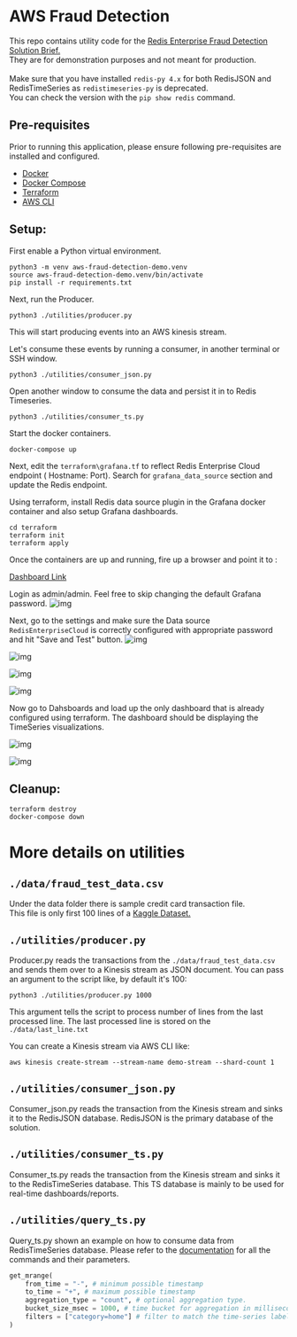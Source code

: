 # AWS Fraud Detection

This repo contains utility code for the [Redis Enterprise Fraud Detection Solution Brief.](https://www.google.com) <br>
They are for demonstration purposes and not meant for production.  <br><br>
Make sure that you have installed `redis-py 4.x` for both RedisJSON and RedisTimeSeries as `redistimeseries-py` is deprecated. <br>
You can check the version with the `pip show redis` command.

## Pre-requisites
Prior to running this application, please ensure following pre-requisites are installed and configured.

- [Docker](https://www.docker.com/products/docker-desktop)
- [Docker Compose](https://docs.docker.com/compose/install/)
- [Terraform](https://www.terraform.io/downloads.html)
- [AWS CLI](https://docs.aws.amazon.com/cli/latest/userguide/getting-started-install.html)

## Setup:

First enable a Python virtual environment.

```
python3 -m venv aws-fraud-detection-demo.venv
source aws-fraud-detection-demo.venv/bin/activate
pip install -r requirements.txt
```

Next, run the Producer.
```
python3 ./utilities/producer.py
```
This will start producing events into an AWS kinesis stream.

Let's consume these events by running a consumer, in another terminal or SSH window.

```
python3 ./utilities/consumer_json.py

```

Open another window to consume the data and persist it in to Redis Timeseries.

```
python3 ./utilities/consumer_ts.py
```

Start the docker containers.

```
docker-compose up
```

Next, edit the `terraform\grafana.tf` to reflect Redis Enterprise Cloud endpoint ( Hostname: Port). Search for `grafana_data_source` section and update the Redis endpoint.

Using terraform, install Redis data source plugin in the Grafana docker container and also setup Grafana dashboards.

```
cd terraform
terraform init
terraform apply
```

Once the containers are up and running, fire up a browser and point it to :

[Dashboard Link](http://localhost:3000)

Login as admin/admin. Feel free to skip changing the default Grafana password.
![img](docs/images/1-grafana-login.png)

Next, go to the settings and make sure the Data source `RedisEnterpriseCloud` is correctly configured with appropriate password and hit "Save and Test" button.
![img](docs/images/2-grafana-data-sources.png)

![img](docs/images/3-grafana-redis-datasource.png)

![img](docs/images/4-grafana-redis-datasource-config.png)

![img](docs/images/5-grafana-redis-datasource-test.png)

Now go to Dahsboards and load up the only dashboard that is already configured using terraform. The dashboard should be displaying the TimeSeries visualizations.

![img](docs/images/6-grafana-dashboard.png)

![img](docs/images/7-grafana-dashboard.png)

## Cleanup:

```
terraform destroy
docker-compose down
```

# More details on utilities
## `./data/fraud_test_data.csv`
Under the data folder there is sample credit card transaction file. <br>
 This file is only first 100 lines of a [Kaggle Dataset.](https://www.kaggle.com/kartik2112/fraud-detection)

## `./utilities/producer.py`
Producer.py reads the transactions from the `./data/fraud_test_data.csv` and sends them over to a Kinesis stream as JSON document. You can pass an argument to the script like, by default it's 100:
 ```
python3 ./utilities/producer.py 1000
```
This argument tells the script to process number of lines from the last processed line. The last processed line is stored on the `./data/last_line.txt`

You can create a Kinesis stream via AWS CLI like:
```
aws kinesis create-stream --stream-name demo-stream --shard-count 1
```

## `./utilities/consumer_json.py`
Consumer_json.py reads the transaction from the Kinesis stream and sinks it to the RedisJSON database. RedisJSON is the primary database of the solution.

## `./utilities/consumer_ts.py`
Consumer_ts.py reads the transaction from the Kinesis stream and sinks it to the RedisTimeSeries database. This TS database is mainly to be used for real-time dashboards/reports.

## `./utilities/query_ts.py`
Query_ts.py shown an example on how to consume data from RedisTimeSeries database. Please refer to the [documentation](https://redis-py.readthedocs.io/en/stable/redismodules.html#redistimeseries-commands) for all the commands and their parameters.
```python
get_mrange(
    from_time = "-", # minimum possible timestamp
    to_time = "+", # maximum possible timestamp
    aggregation_type = "count", # optional aggregation type.
    bucket_size_msec = 1000, # time bucket for aggregation in milliseconds
    filters = ["category=home"] # filter to match the time-series labels.
)
```
